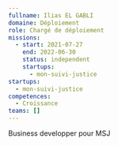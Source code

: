 ```yaml
---
fullname: Ilias EL GABLI
domaine: Déploiement
role: Chargé de déploiement
missions:
  - start: 2021-07-27
    end: 2022-06-30
    status: independent
    startups:
      - mon-suivi-justice
startups:
  - mon-suivi-justice
competences:
  - Croissance
teams: []
---
```

Business developper pour MSJ